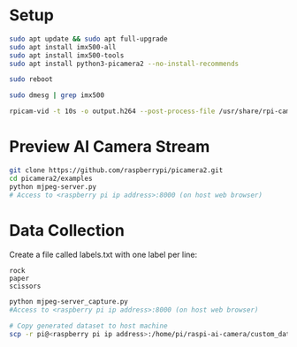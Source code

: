 # Setup

```bash
sudo apt update && sudo apt full-upgrade
sudo apt install imx500-all
sudo apt install imx500-tools
sudo apt install python3-picamera2 --no-install-recommends
```

```bash
sudo reboot
```

```bash
sudo dmesg | grep imx500
```


```bash
rpicam-vid -t 10s -o output.h264 --post-process-file /usr/share/rpi-camera-assets/imx500_mobilenet_ssd.json --width 1920 --height 1080 --framerate 30
```


# Preview AI Camera Stream

```bash
git clone https://github.com/raspberrypi/picamera2.git
cd picamera2/examples
python mjpeg-server.py
# Access to <raspberry pi ip address>:8000 (on host web browser)
```


# Data Collection

Create a file called labels.txt with one label per line:
```
rock
paper
scissors
```


```bash
python mjpeg-server_capture.py
#Access to <raspberry pi ip address>:8000 (on host web browser)

# Copy generated dataset to host machine
scp -r pi@<raspberry pi ip address>:/home/pi/raspi-ai-camera/custom_dataset .
```
